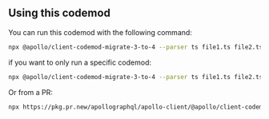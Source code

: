 
## Using this codemod
You can run this codemod with the following command:
```bash
npx @apollo/client-codemod-migrate-3-to-4 --parser ts file1.ts file2.ts
```
if you want to only run a specific codemod:
```bash
npx @apollo/client-codemod-migrate-3-to-4 --parser ts file1.ts file2.ts  --codemod imports
```


Or from a PR:

```sh
npx https://pkg.pr.new/apollographql/apollo-client/@apollo/client-codemod-migrate-3-to-4@12733 --parser ts file1.ts file2.ts
```
